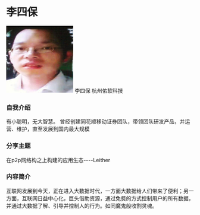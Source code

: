 # 李四保 #

![](../images/lisibao.jpg)
李四保
杭州佑软科技


### 自我介绍
有小聪明，无大智慧。
曾经创建同花顺移动证券团队，带领团队研发产品，并运营、维护，直至发展到国内最大规模

### 分享主题

在p2p网络构之上构建的应用生态----Leither

### 内容简介

互联网发展到今天，正在进入大数据时代，一方面大数据给人们带来了便利；另一方面，互联网日益中心化，巨头借助资源，通过免费的方式控制用户的所有数据，并通过大数据了解、引导并控制人的行为。如同魔鬼般收割灵魂。